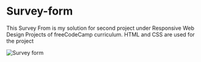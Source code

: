 # Survey-form
This Survey From is my solution for second project under Responsive Web Design Projects of freeCodeCamp curriculum. HTML and CSS are used for the project

![Survey form](https://user-images.githubusercontent.com/39858235/77000155-9113eb00-6960-11ea-9f4c-a44c15b472bf.png)
